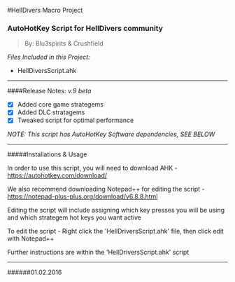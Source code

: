 
#HellDivers Macro Project

<h3>AutoHotKey Script for HellDivers community</h3>

> By: Blu3spirits & Crushfield

_Files Included in this Project:_
- HellDiversScript.ahk

---

####Release Notes:
_v.9 beta_

- [x] Added core game strategems
- [x] Added DLC stratagems
- [x] Tweaked script for optimal performance

_NOTE: This script has AutoHotKey Software dependencies, SEE BELOW_

---

#####Installations & Usage

In order to use this script, you will need to download AHK - https://autohotkey.com/download/

We also recommend downloading Notepad++ for editing the script - https://notepad-plus-plus.org/download/v6.8.8.html

Editing the script will include assigning which key presses you will be using and which strategem hot keys you want active

To edit the script - Right click the 'HellDriversScript.ahk' file, then click edit with Notepad++

Further instructions are within the 'HellDriversScript.ahk' script

---

######01.02.2016


